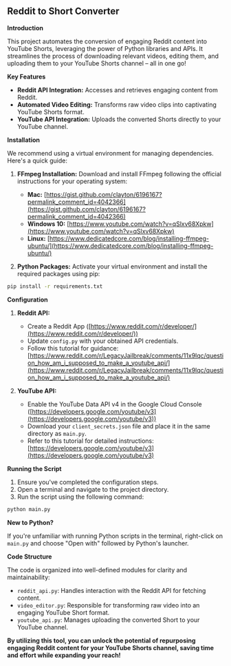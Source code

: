 ## Reddit to Short Converter

**Introduction**

This project automates the conversion of engaging Reddit content into YouTube Shorts, leveraging the power of Python libraries and APIs. It streamlines the process of downloading relevant videos, editing them, and uploading them to your YouTube Shorts channel – all in one go!

**Key Features**

* **Reddit API Integration:** Accesses and retrieves engaging content from Reddit.
* **Automated Video Editing:** Transforms raw video clips into captivating YouTube Shorts format.
* **YouTube API Integration:** Uploads the converted Shorts directly to your YouTube channel.

**Installation**

We recommend using a virtual environment for managing dependencies. Here's a quick guide:

1. **FFmpeg Installation:** Download and install FFmpeg following the official instructions for your operating system:
    * **Mac:** [https://gist.github.com/clayton/6196167?permalink_comment_id=4042366](https://gist.github.com/clayton/6196167?permalink_comment_id=4042366)
    * **Windows 10:** [https://www.youtube.com/watch?v=qSlxv68Xpkw](https://www.youtube.com/watch?v=qSlxv68Xpkw)
    * **Linux:** [https://www.dedicatedcore.com/blog/installing-ffmpeg-ubuntu/](https://www.dedicatedcore.com/blog/installing-ffmpeg-ubuntu/)

2. **Python Packages:** Activate your virtual environment and install the required packages using pip:

```bash
pip install -r requirements.txt
```

**Configuration**

1. **Reddit API:**
    * Create a Reddit App ([https://www.reddit.com/r/developer/](https://www.reddit.com/r/developer/))
    * Update `config.py` with your obtained API credentials.
    * Follow this tutorial for guidance: [https://www.reddit.com/r/LegacyJailbreak/comments/11x9lqc/question_how_am_i_supposed_to_make_a_youtube_api/](https://www.reddit.com/r/LegacyJailbreak/comments/11x9lqc/question_how_am_i_supposed_to_make_a_youtube_api/)

2. **YouTube API:**
    * Enable the YouTube Data API v4 in the Google Cloud Console ([https://developers.google.com/youtube/v3](https://developers.google.com/youtube/v3))
    * Download your `client_secrets.json` file and place it in the same directory as `main.py`.
    * Refer to this tutorial for detailed instructions: [https://developers.google.com/youtube/v3](https://developers.google.com/youtube/v3)

**Running the Script**

1. Ensure you've completed the configuration steps.
2. Open a terminal and navigate to the project directory.
3. Run the script using the following command:

```bash
python main.py
```

**New to Python?**

If you're unfamiliar with running Python scripts in the terminal, right-click on `main.py` and choose "Open with" followed by Python's launcher.

**Code Structure**

The code is organized into well-defined modules for clarity and maintainability:

* `reddit_api.py`: Handles interaction with the Reddit API for fetching content.
* `video_editor.py`: Responsible for transforming raw video into an engaging YouTube Short format.
* `youtube_api.py`: Manages uploading the converted Short to your YouTube channel.

**By utilizing this tool, you can unlock the potential of repurposing engaging Reddit content for your YouTube Shorts channel, saving time and effort while expanding your reach!**
